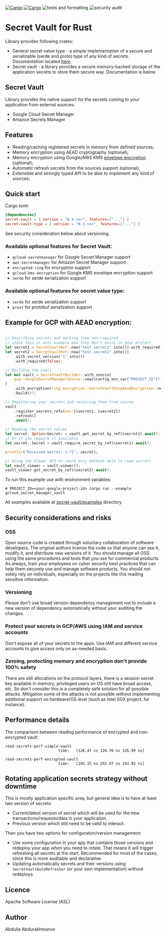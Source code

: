 [![Cargo](https://img.shields.io/crates/v/secret-vault.svg)](https://crates.io/crates/secret-vault)
[![Cargo](https://img.shields.io/crates/v/secret-vault-value.svg)](https://crates.io/crates/secret-vault-value)
![tests and formatting](https://github.com/abdolence/secret-vault-rs/workflows/tests%20&amp;%20formatting/badge.svg)
![security audit](https://github.com/abdolence/secret-vault-rs/workflows/security%20audit/badge.svg)

# Secret Vault for Rust

Library provides following crates:

- General secret value type - a simple implementation of a secure and serializable (serde and proto) type
  of any kind of secrets. Documentation located [here](secret-value/README.md).
- Secret vault - a library provides a secure memory-backed storage of the application secrets to store them secure way.
  Documentation is below.

## Secret Vault 

Library provides the native support for the secrets coming to your application from external sources:
 - Google Cloud Secret Manager
 - Amazon Secrets Manager

## Features
- Reading/caching registered secrets in memory from defined sources;
- Memory encryption using AEAD cryptography (optional);
- Memory encryption using Google/AWS KMS [envelope encryption](https://cloud.google.com/kms/docs/envelope-encryption) (optional);
- Automatic refresh secrets from the sources support (optional);
- Extensible and strongly typed API to be able to implement any kind of sources;


## Quick start

Cargo.toml:
```toml
[dependencies]
secret-vault = { version = "0.4.<x>", features=["..."] }
secret-vault-type = { version = "0.1.<x>", features=["..."] }
```
See security consideration below about versioning.

### Available optional features for Secret Vault:
- `gcloud-secretmanager` for Google Secret Manager support
- `aws-secretmanager` for Amazon Secret Manager support
- `encrypted-ring` for encryption support
- `gcloud-kms-encryption` for Google KMS envelope encryption support
- `serde` for serde serialization support

### Available optional features for secret value type:
- `serde` for serde serialization support
- `prost` for protobuf serialization support


## Example for GCP with AEAD encryption:

```rust

// Describing secrets and marking them non-required
// since this is only example and they don't exist in your project
let secret1 = SecretVaultRef::new("test-secret1".into()).with_required(false);
let secret2 = SecretVaultRef::new("test-secret2".into())
    .with_secret_version("1".into())
    .with_required(false);

// Building the vault
let mut vault = SecretVaultBuilder::with_source(
    gcp::GoogleSecretManagerSource::new(&config_env_var("PROJECT_ID")?).await?,
)
    .with_encryption(ring_encryption::SecretVaultRingAeadEncryption::new()?)
    .build()?;

// Registering your secrets and receiving them from source
vault
    .register_secrets_refs(vec![&secret1, &secret2])
    .refresh()
    .await?;

// Reading the secret values
let secret: Option<Secret> = vault.get_secret_by_ref(&secret1).await?;
// Or if you require it available
let secret: Secret = vault.require_secret_by_ref(&secret1).await?;

println!("Received secret: {:?}", secret);

// Using the Viewer API to share only methods able to read secrets
let vault_viewer = vault.viewer();
vault_viewer.get_secret_by_ref(&secret2).await?;

```

To run this example use with environment variables:
```
# PROJECT_ID=<your-google-project-id> cargo run --example gcloud_secret_manager_vault
```

All examples available at [secret-vault/examples](secret-vault/examples) directory.

## Security considerations and risks

### OSS
Open source code is created through voluntary collaboration of software developers.
The original authors license the code so that anyone can see it, modify it, and
distribute new versions of it.
You should manage all OSS using the same procedures and tools that you use for
commercial products. As always, train your employees on
cyber security best practices that can help them securely 
use and manage software products.
You should not solely rely on individuals, especially on the projects like this
reading sensitive information.

### Versioning
Please don't use broad version dependency management not to include
a new version of dependency automatically without your auditing the changes.

### Protect your secrets in GCP/AWS using IAM and service accounts
Don't expose all of your secrets to the apps. 
Use IAM and different service accounts to give access only on as-needed basis.

### Zeroing, protecting memory and encryption don't provide 100% safety
There are still allocations on the protocol layers, there is
a session secret key available in memory, privileged users on OS still
have broad access, etc.
So don't consider this is a completely safe solution for all possible attacks.
Mitigation some of the attacks is not possible without implementing
additional support on hardware/OS level (such as Intel SGX project, for instance).

## Performance details

The comparison between reading performance of encrypted and non-encrypted vault:

```
read-secrets-perf-simple-vault
                        time:   [126.47 ns 126.70 ns 126.99 ns]

read-secrets-perf-encrypted-vault
                        time:   [292.15 ns 292.97 ns 293.95 ns]
```

## Rotating application secrets strategy without downtime
This is mostly application specific area, but general idea is
to have at least two version of secrets:

- Current/latest version of secret which will be used for the new transactions/requests/data
  in your application.
- Previous version which still need to be valid to interact.

Then you have two options for configuration/version management:

- Use some configuration in your app that contains those versions and redeploy your app when you need to rotate.
  That means it will trigger refreshing all secrets at the start.
  Recommended for most of the cases, since this is more auditable and declarative.
- Updating automatically secrets and their versions using `SecretVaultAutoRefresher`
  (or your own implementation) without redeploys.


## Licence
Apache Software License (ASL)

## Author
Abdulla Abdurakhmanov
